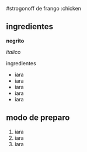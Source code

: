  #strogonoff de frango :chicken 

## ingredientes 

**negrito**

_italico_

ingredientes

 - iara
 - iara
 - iara
 - iara
 - iara

## modo de preparo
 1. iara
 2. iara
 3. iara


